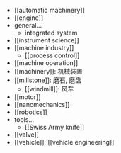 - [[automatic machinery]]
- [[engine]]
- general...
    - integrated system
- [[instrument science]]
- [[machine industry]]
    - [[process control]]
- [[machine operation]]
- [[machinery]]: 机械装置
- [[millstone]]: 磨石, 磨盘
    - [[windmill]]: 风车
- [[motor]]
- [[nanomechanics]]
- [[robotics]]
- tools...
    - [[Swiss Army knife]]
- [[valve]]
- [[vehicle]]; [[vehicle engineering]]
